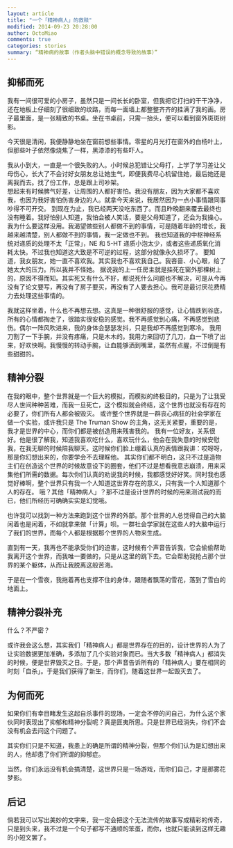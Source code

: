 ```yaml
---
layout: article
title: "一个「精神病人」的救赎"
modified: 2014-09-23 20:28:00
author: OctoMiao
comments: true
categories: stories
summary: “精神病的故事（作者头脑中错误的概念导致的故事）”
---
```



## 抑郁而死

我有一间很可爱的小房子，虽然只是一间长长的卧室，但我把它打扫的干干净净，还在地板上仔细刻了很细致的纹路，而每一面墙上都整整齐齐的挂满了我的画。房子最里面，是一张精致的书桌。坐在书桌前，只需一抬头，便可以看到窗外斑斑树影。<!-- more -->

今天很是清闲，我便静静地坐在窗前想些事情。零星的月光打在窗外的白杨叶上，但那些叶子依然像烧焦了一样，黑漆漆的有些吓人。

我从小到大，一直是一个很失败的人。小时候总犯错让父母打，上学了学习差让父母伤心，长大了不会讨好女朋友总让她生气，即便我费尽心机留住她，最后她还是离我而去。找了份工作，总是跟上司吵架。  
想起来有时候脾气好差，让周围的人都好害怕。我没有朋友，因为大家都不喜欢我，也因为我好害怕伤害身边的人。就拿今天来说，我居然因为一点小事情跟同事吵得不可开交。
到现在为止，我已经两天没吃东西了。而且昨晚翻来覆去最终也没有睡着。我好怕别人知道，我怕会被人笑话，要是父母知道了，还会为我操心。我为什么要这样没用。我渴望做些别人都做不到的事情，可是随着年龄的增长，我越来越清楚，别人都做不到的事情，我一定做也不到。
我也知道我的中枢神经系统对递质的处理不太「正常」，NE 和 5-HT 递质小泡太少，或者这些递质氧化消耗太快。不过我也知道这大致是不可逆的过程，这部分就像永久损坏了。
要知道，我女朋友，她一直不喜欢我。其实我也不喜欢我自己。我吝啬、小心眼，给了她太大的压力。所以我并不怪她。
据说我的上一任房主就是挂死在窗外那棵树上的，原因不得而知。其实死又有什么不好，都说死什么问题也不解决，可是从今再没有了论文要写，再没有了房子要买，再没有了人要去担心。我可是最讨厌花费精力去处理这些事情的。

我就这样坐着，什么也不再想去想。这真是一种很舒服的感觉，让心情跌到谷底，所有的心情都掏走了，很踏实很安稳的感觉。我不再感觉到心痛，不再感觉到悲伤。偶尔一阵风吹进来，我的身体会瑟瑟发抖，只是我却不再感觉到寒冷。
我用刀割了一下手腕，并没有疼痛，只是木木的。我用力来回切了几刀，血一下喷了出来，好欢快啊。我慢慢的转动手腕，让血能够洒到嘴里，虽然有点腥，不过倒是有些甜甜的。



## 精神分裂

在我的眼中，整个世界就是一个巨大的模拟，而模拟的终极目的，只是为了让我受尽人世间种种苦难，而我一旦死亡，这个模拟就会终结，这个世界也就没有存在的必要了，你们所有人都会被毁灭。
或许整个世界就是一群丧心病狂的社会学家在做一个实验，或许我只是 The Truman Show 的主角，这无关紧要，重要的是，我才是世界的中心，而你们都是被创造用来残害我的。
我有一位好友，关系很好。他是很了解我，知道我喜欢吃什么，喜欢玩什么，他会在我失意的时候安慰我，在我无聊的时候陪我聊天。这时候你们脸上绷着认真的表情跟我讲：哎呀呀，那是你幻想出来的，你要学会不去理睬他。
其实你们都不明白，这只不过是造物主们在创造这个世界的时候故意设下的圈套，他们不过是想看我意志崩溃，用来采集他们所需的数据。每次你们认真的劝说我的时候，我都感觉好好笑。同时我也感觉好棒啊，整个世界只有我一个人知道这世界存在的意义，只有我一个人知道那个人的存在。
哦？其他「精神病人」？那不过是设计世界的时候的用来测试我的而已，他们所经历可确确实实是幻觉哦。

也许我可以找到一种方法来跑到这个世界的外部。那个世界的人总觉得自己的大脑闲着也是闲着，不如就拿来做「计算」呗。一群社会学家就在这些人的大脑中运行了我们的世界，而每个人都是根据那个世界的人物来生成。

直到有一天，我再也不能承受你们的迫害，这时候有个声音告诉我，它会偷偷帮助我离开这个世界，而我唯一要做的，只是从这里的跳下去。它会帮助我抢占那个世界的某个躯体，从而让我脱离这般苦海。

于是在一个雪夜，我拖着再也支撑不住的身体，跟随者飘荡的雪花，落到了雪白的地面上。



## 精神分裂补充

什么？不严密？

或许我会这么想，其实我们「精神病人」都是世界存在的目的，设计世界的人为了让实验数据更加准确，多添加了几个实验对象而已。当大多数「精神病人」都消失的时候，便是世界毁灭之日。于是，那个声音告诉所有的「精神病人」要在相同的时刻「自杀」。于是我们获得了新生，而你们，随着这世界一起毁灭去了。


## 为何而死

如果你们有幸目睹发生这起自杀事件的现场，一定会不停的问自己，为什么这个家伙同时表现出了抑郁和精神分裂呢？真是匪夷所思。只是世界已经消失，你们不会没有机会去问这个问题了。

其实你们只是不知道，我患上的确是所谓的精神分裂，但那个你们认为是幻想出来的人，他却患了你们所谓的抑郁症。

当然，你们永远没有机会搞清楚，这世界只是一场游戏，而你们自己，才是那雾花梦影。


## 后记

倘若我可以写出美妙的文字来，我一定会把这个无法流传的故事写成精彩的传奇，只是到头来，我不过是一个句子都写不通顺的笨蛋，而你，也就只能读到这样无趣的小短文罢了。
